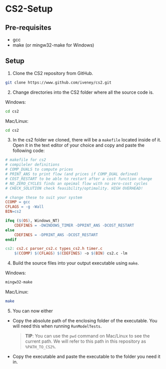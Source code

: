 # CS2-Setup

## Pre-requisites
- gcc
- make (or mingw32-make for Windows)

## Setup
1. Clone the CS2 repository from GitHub.

```sh
git clone https://www.github.com/iveney/cs2.git
```

2. Change directories into the CS2 folder where all the source code is.

Windows:
```bat
cd cs2
```

Mac/Linux:
```sh
cd cs2
```

3. In the cs2 folder we cloned, there will be a `makefile` located inside of it. Open
   it in the text editor of your choice and copy and paste the following code:

```makefile
# makefile for cs2
# compileler definitions
# COMP_DUALS to compute prices
# PRINT_ANS to print flow (and prices if COMP_DUAL defined)
# COST_RESTART to be able to restart after a cost function change
# NO_ZERO_CYCLES finds an opeimal flow with no zero-cost cycles
# CHECK_SOLUTION check feasibility/optimality. HIGH OVERHEAD!

# change these to suit your system
CCOMP = gcc
CFLAGS = -g -Wall
BIN=cs2

ifeq ($(OS), Windows_NT)
	CDEFINES = -DWINDOWS_TIMER -DPRINT_ANS -DCOST_RESTART
else
	CDEFINES = -DPRINT_ANS -DCOST_RESTART
endif

cs2: cs2.c parser_cs2.c types_cs2.h timer.c
	$(CCOMP) $(CFLAGS) $(CDEFINES) -o $(BIN) cs2.c -lm

```

4. Build the source files into your output executable using `make`.

Windows:
```bat
mingw32-make
```

Mac/Linux:
```sh
make
```

5. You can now either
- Copy the absolute path of the enclosing folder of the executable. You will need this when running `RunModelTests`. 

    > **TIP**: You can use the `pwd` command on Mac/Linux to see the current path. We will refer to this path in
      this repository as `%PATH_TO_CS2%`.

- Copy the executable and paste the executable to the folder you need it in.
